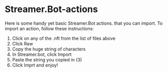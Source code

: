 # Streamer.Bot-actions
Here is some handy yet basic Streamer.Bot actions. that you can import. To import an action, follow these instructions:

   1. Click on any of the .nft from the list of files above
   2. Click Raw
   3. Copy the huge string of characters
   4. In Streamer.bot, click Import
   5. Paste the string you copied in (3)
   6. Click Imprt and enjoy!
